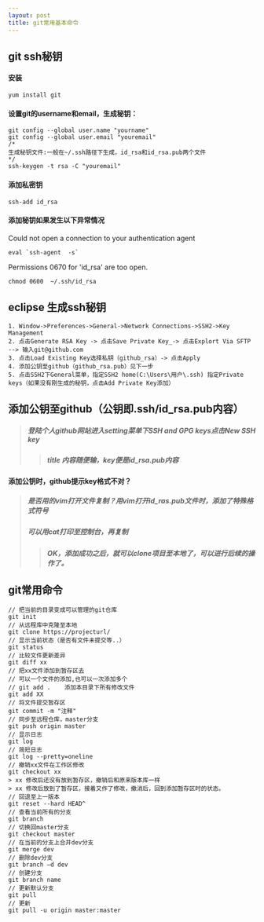 ```yaml
---
layout: post
title: git常用基本命令
---
```


## git ssh秘钥
#### 安装
```
yum install git
```

#### 设置git的username和email，生成秘钥：
```
git config --global user.name "yourname"      
git config --global user.email "youremail"
/*
生成秘钥文件:一般在~/.ssh路径下生成，id_rsa和id_rsa.pub两个文件
*/
ssh-keygen -t rsa -C "youremail"          
```
#### 添加私密钥
```
ssh-add id_rsa
```
#### 添加秘钥如果发生以下异常情况
Could not open a connection to your authentication agent
``` 
eval `ssh-agent  -s`
```
Permissions 0670 for 'id_rsa' are too open.
```
chmod 0600  ~/.ssh/id_rsa
```
## eclipse 生成ssh秘钥
```
1. Window->Preferences->General->Network Connections->SSH2->Key Management
2. 点击Generate RSA Key -> 点击Save Private Key_-> 点击Explort Via SFTP --> 输入git@github.com
3. 点击Load Existing Key选择私钥（github_rsa）-> 点击Apply
4. 添加公钥至github（github_rsa.pub）见下一步
5. 点击SSH2下General菜单，指定SSH2 home(C:\Users\用户\.ssh) 指定Private keys（如果没有刚生成的秘钥，点击Add Private Key添加）

```
## 添加公钥至github（公钥即.ssh/id_rsa.pub内容）
> ##### 登陆个人github网站进入setting菜单下SSH and GPG keys点击New SSH key
>> ##### title 内容随便输，key便是id_rsa.pub内容  

#### 添加公钥时，github提示key格式不对？
> ##### 是否用的vim打开文件复制？用vim打开id_ras.pub文件时，添加了特殊格式符号  
> ##### 可以用cat打印至控制台，再复制  
>> ##### **OK，添加成功之后，就可以clone项目至本地了，可以进行后续的操作了。**

## git常用命令
```
// 把当前的目录变成可以管理的git仓库
git init    
// 从远程库中克隆至本地
git clone https://projecturl/  
// 显示当前状态（是否有文件未提交等..）
git status 
// 比较文件更新差异
git diff xx
// 把xx文件添加到暂存区去
// 可以一个文件的添加,也可以一次添加多个
// git add .    添加本目录下所有修改文件
git add XX
// 将文件提交暂存区
git commit -m "注释"
// 同步至远程仓库，master分支
git push origin master
// 显示日志
git log
// 简短日志
git log --pretty=oneline
// 撤销xx文件在工作区修改
git checkout xx
> xx 修改后还没有放到暂存区，撤销后和原来版本库一样
> xx 修改后放到了暂存区，接着又作了修改，撤消后，回到添加暂存区时的状态。
// 回退至上一版本
git reset --hard HEAD^
// 查看当前所有的分支
git branch  
// 切换回master分支
git checkout master 
// 在当前的分支上合并dev分支
git merge dev    
// 删除dev分支
git branch –d dev 
// 创建分支
git branch name  
// 更新默认分支
git pull
// 更新
git pull -u origin master:master
```


